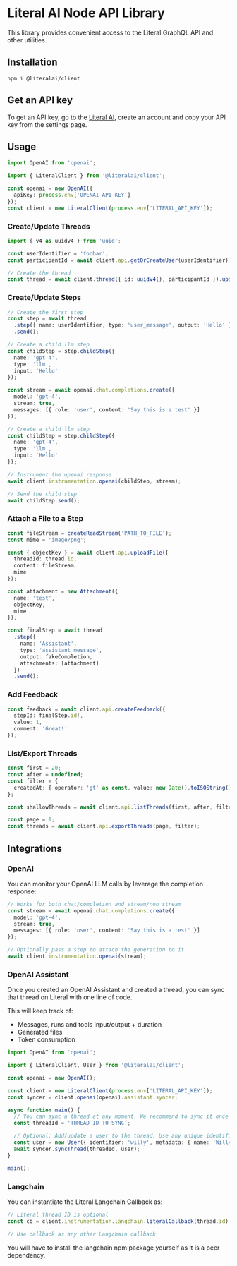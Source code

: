 # Literal AI Node API Library

This library provides convenient access to the Literal GraphQL API and other utilities.

## Installation

```shell
npm i @literalai/client
```

## Get an API key

To get an API key, go to the [Literal AI](https://cloud.getliteral.ai), create an account and copy your API key from the settings page.

## Usage

```ts
import OpenAI from 'openai';

import { LiteralClient } from '@literalai/client';

const openai = new OpenAI({
  apiKey: process.env['OPENAI_API_KEY']
});
const client = new LiteralClient(process.env['LITERAL_API_KEY']);
```

### Create/Update Threads

```ts
import { v4 as uuidv4 } from 'uuid';

const userIdentifier = 'foobar';
const participantId = await client.api.getOrCreateUser(userIdentifier);

// Create the thread
const thread = await client.thread({ id: uuidv4(), participantId }).upsert();
```

### Create/Update Steps

```ts
// Create the first step
const step = await thread
  .step({ name: userIdentifier, type: 'user_message', output: 'Hello' })
  .send();

// Create a child llm step
const childStep = step.childStep({
  name: 'gpt-4',
  type: 'llm',
  input: 'Hello'
});

const stream = await openai.chat.completions.create({
  model: 'gpt-4',
  stream: true,
  messages: [{ role: 'user', content: 'Say this is a test' }]
});

// Create a child llm step
const childStep = step.childStep({
  name: 'gpt-4',
  type: 'llm',
  input: 'Hello'
});

// Instrument the openai response
await client.instrumentation.openai(childStep, stream);

// Send the child step
await childStep.send();
```

### Attach a File to a Step

```ts
const fileStream = createReadStream('PATH_TO_FILE');
const mime = 'image/png';

const { objectKey } = await client.api.uploadFile({
  threadId: thread.id,
  content: fileStream,
  mime
});

const attachment = new Attachment({
  name: 'test',
  objectKey,
  mime
});

const finalStep = await thread
  .step({
    name: 'Assistant',
    type: 'assistant_message',
    output: fakeCompletion,
    attachments: [attachment]
  })
  .send();
```

### Add Feedback

```ts
const feedback = await client.api.createFeedback({
  stepId: finalStep.id!,
  value: 1,
  comment: 'Great!'
});
```

### List/Export Threads

```ts
const first = 20;
const after = undefined;
const filter = {
  createdAt: { operator: 'gt' as const, value: new Date().toISOString() }
};

const shallowThreads = await client.api.listThreads(first, after, filter);

const page = 1;
const threads = await client.api.exportThreads(page, filter);
```

## Integrations

### OpenAI

You can monitor your OpenAI LLM calls by leverage the completion response:

```ts
// Works for both chat/completion and stream/non stream
const stream = await openai.chat.completions.create({
  model: 'gpt-4',
  stream: true,
  messages: [{ role: 'user', content: 'Say this is a test' }]
});

// Optionally pass a step to attach the generation to it
await client.instrumentation.openai(stream);
```

### OpenAI Assistant

Once you created an OpenAI Assistant and created a thread, you can sync that thread on Literal with one line of code.

This will keep track of:

- Messages, runs and tools input/output + duration
- Generated files
- Token consumption

```ts
import OpenAI from 'openai';

import { LiteralClient, User } from '@literalai/client';

const openai = new OpenAI();

const client = new LiteralClient(process.env['LITERAL_API_KEY']);
const syncer = client.openai(openai).assistant.syncer;

async function main() {
  // You can sync a thread at any moment. We recommend to sync it once you get a `completed` run status.
  const threadId = 'THREAD_ID_TO_SYNC';

  // Optional: Add/update a user to the thread. Use any unique identifier you like.
  const user = new User({ identifier: 'willy', metadata: { name: 'Willy' } });
  await syncer.syncThread(threadId, user);
}

main();
```

### Langchain

You can instantiate the Literal Langchain Callback as:

```ts
// Literal thread ID is optional
const cb = client.instrumentation.langchain.literalCallback(thread.id);

// Use callback as any other Langchain callback
```

You will have to install the langchain npm package yourself as it is a peer dependency.
